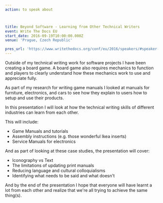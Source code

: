 ```yaml
---
action: to speak about



title: Beyond Software - Learning from Other Technical Writers
event: Write The Docs EU
start_date: 2016-09-19T10:00:00.000Z
venue: 'Prague, Czech Republic'

pres_url: 'https://www.writethedocs.org/conf/eu/2016/speakers/#speaker-chris-ward'
---
```


Outside of my technical writing work for software projects I have been creating a board game. A board game also requires mechanics to function and players to clearly understand how these mechanics work to use and appreciate fully.

As part of my research for writing game manuals I looked at manuals for furniture, electronics, and cars to see how they explain to users how to setup and use their products.

In this presentation I will look at how the technical writing skills of different industries can learn from each other.

This will include:

- Game Manuals and tutorials
- Assembly instructions (e.g. those wonderful Ikea inserts)
- Service Manuals for electronics

And as part of looking at these case studies, the presentation will cover:

- Iconography vs Text
- The limitations of updating print manuals
- Reducing language and cultural colloquialisms
- Identifying what needs to be said and what doesn't

And by the end of the presentation I hope that everyone will have learnt a lot from each other and realize that we're all trying to achieve the same thing(s).
